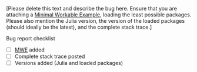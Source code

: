 [Please delete this text and describe the bug here. Ensure that you are attaching a [Minimal Workable Example](https://stackoverflow.com/help/minimal-reproducible-example), loading the least possible packages. Please also mention the Julia version, the version of the loaded packages (should ideally be the latest), and the complete stack trace.]

Bug report checklist

- [ ] [MWE](https://stackoverflow.com/help/minimal-reproducible-example) added
- [ ] Complete stack trace posted
- [ ] Versions added (Julia and loaded packages)
